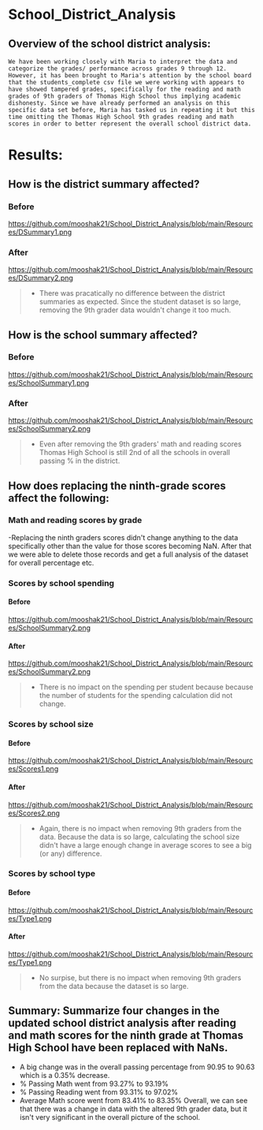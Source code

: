 # School_District_Analysis
## Overview of the school district analysis: 
    We have been working closely with Maria to interpret the data and categorize the grades/ performance across grades 9 through 12. However, it has been brought to Maria's attention by the school board that the students_complete csv file we were working with appears to have showed tampered grades, specifically for the reading and math grades of 9th graders of Thomas High School thus implying academic dishonesty. Since we have already performed an analysis on this specific data set before, Maria has tasked us in repeating it but this time omitting the Thomas High School 9th grades reading and math scores in order to better represent the overall school district data.

# Results: 
## How is the district summary affected?
### Before
https://github.com/mooshak21/School_District_Analysis/blob/main/Resources/DSummary1.png

### After
https://github.com/mooshak21/School_District_Analysis/blob/main/Resources/DSummary2.png
> - There was pracatically no difference between the district summaries as expected. Since the student dataset is so large, removing the 9th grader data wouldn't change it too much.

## How is the school summary affected?
### Before
https://github.com/mooshak21/School_District_Analysis/blob/main/Resources/SchoolSummary1.png

### After
https://github.com/mooshak21/School_District_Analysis/blob/main/Resources/SchoolSummary2.png
> - Even after removing the 9th graders' math and reading scores Thomas High School is still 2nd of all the schools in overall passing % in the district.

## How does replacing the ninth-grade scores affect the following:
### Math and reading scores by grade
-Replacing the ninth graders scores didn't change anything to the data specifically other than the value for those scores becoming NaN. After that we were able to delete those records and get a full analysis of the dataset for overall percentage etc.

### Scores by school spending
#### Before
https://github.com/mooshak21/School_District_Analysis/blob/main/Resources/SchoolSummary2.png

#### After
https://github.com/mooshak21/School_District_Analysis/blob/main/Resources/SchoolSummary2.png
> - There is no impact on the spending per student because because the number of students for the spending calculation did not change.

### Scores by school size
#### Before
https://github.com/mooshak21/School_District_Analysis/blob/main/Resources/Scores1.png

#### After
https://github.com/mooshak21/School_District_Analysis/blob/main/Resources/Scores2.png
> - Again, there is no impact when removing 9th graders from the data. Because the data is so large, calculating the school size didn't have a large enough change in average scores to see a big (or any) difference.

### Scores by school type
#### Before
https://github.com/mooshak21/School_District_Analysis/blob/main/Resources/Type1.png

#### After
https://github.com/mooshak21/School_District_Analysis/blob/main/Resources/Type1.png
> - No surpise,  but there is no impact when removing 9th graders from the data because the dataset is so large.

## Summary: Summarize four changes in the updated school district analysis after reading and math scores for the ninth grade at Thomas High School have been replaced with NaNs.
- A big change was in the overall passing percentage from 90.95 to 90.63 which is a 0.35% decrease.
- % Passing Math went from 93.27% to 93.19%
- % Passing Reading went from 93.31% to 97.02%
- Average Math score went from 83.41% to 83.35%
Overall, we can see that there was a change in data with the altered 9th grader data, but it isn't very significant in the overall picture of the school. 